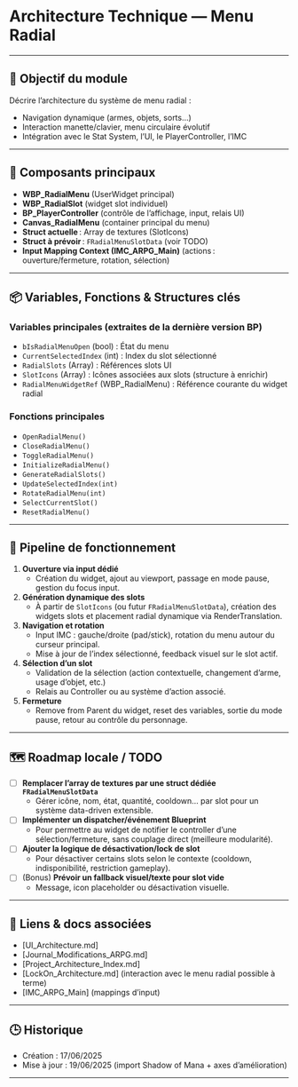 # Architecture Technique — Menu Radial

---

## 📌 Objectif du module

Décrire l’architecture du système de menu radial :
- Navigation dynamique (armes, objets, sorts…)
- Interaction manette/clavier, menu circulaire évolutif
- Intégration avec le Stat System, l’UI, le PlayerController, l’IMC

---

## 🧩 Composants principaux

- **WBP_RadialMenu** (UserWidget principal)
- **WBP_RadialSlot** (widget slot individuel)
- **BP_PlayerController** (contrôle de l’affichage, input, relais UI)
- **Canvas_RadialMenu** (container principal du menu)
- **Struct actuelle** : Array de textures (SlotIcons)
- **Struct à prévoir** : `FRadialMenuSlotData` (voir TODO)
- **Input Mapping Context (IMC_ARPG_Main)** (actions : ouverture/fermeture, rotation, sélection)

---

## 📦 Variables, Fonctions & Structures clés

### **Variables principales (extraites de la dernière version BP)**
- `bIsRadialMenuOpen` (bool) : État du menu
- `CurrentSelectedIndex` (int) : Index du slot sélectionné
- `RadialSlots` (Array) : Références slots UI
- `SlotIcons` (Array<Texture2D>) : Icônes associées aux slots (structure à enrichir)
- `RadialMenuWidgetRef` (WBP_RadialMenu) : Référence courante du widget radial

### **Fonctions principales**
- `OpenRadialMenu()`
- `CloseRadialMenu()`
- `ToggleRadialMenu()`
- `InitializeRadialMenu()`
- `GenerateRadialSlots()`
- `UpdateSelectedIndex(int)`
- `RotateRadialMenu(int)`
- `SelectCurrentSlot()`
- `ResetRadialMenu()`

---

## 🔁 Pipeline de fonctionnement

1. **Ouverture via input dédié**
   - Création du widget, ajout au viewport, passage en mode pause, gestion du focus input.
2. **Génération dynamique des slots**
   - À partir de `SlotIcons` (ou futur `FRadialMenuSlotData`), création des widgets slots et placement radial dynamique via RenderTranslation.
3. **Navigation et rotation**
   - Input IMC : gauche/droite (pad/stick), rotation du menu autour du curseur principal.
   - Mise à jour de l’index sélectionné, feedback visuel sur le slot actif.
4. **Sélection d’un slot**
   - Validation de la sélection (action contextuelle, changement d’arme, usage d’objet, etc.)
   - Relais au Controller ou au système d’action associé.
5. **Fermeture**
   - Remove from Parent du widget, reset des variables, sortie du mode pause, retour au contrôle du personnage.

---

## 🗺️ Roadmap locale / TODO

- [ ] **Remplacer l’array de textures par une struct dédiée `FRadialMenuSlotData`**
  - Gérer icône, nom, état, quantité, cooldown… par slot pour un système data-driven extensible.
- [ ] **Implémenter un dispatcher/événement Blueprint**
  - Pour permettre au widget de notifier le controller d’une sélection/fermeture, sans couplage direct (meilleure modularité).
- [ ] **Ajouter la logique de désactivation/lock de slot**
  - Pour désactiver certains slots selon le contexte (cooldown, indisponibilité, restriction gameplay).
- [ ] (Bonus) **Prévoir un fallback visuel/texte pour slot vide**
  - Message, icon placeholder ou désactivation visuelle.

---

## 🔗 Liens & docs associées

- [UI_Architecture.md]
- [Journal_Modifications_ARPG.md]
- [Project_Architecture_Index.md]
- [LockOn_Architecture.md] (interaction avec le menu radial possible à terme)
- [IMC_ARPG_Main] (mappings d’input)

---

## 🕒 Historique

- Création : 17/06/2025
- Mise à jour : 19/06/2025 (import Shadow of Mana + axes d’amélioration)

---
